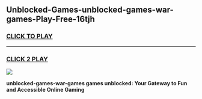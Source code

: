 
## Unblocked-Games-unblocked-games-war-games-Play-Free-16tjh
<h3>
<a href="https://premium76.site?title=unblocked-games-war-games&ref=21A">CLICK TO PLAY</a></h3>
<hr>

<h3>
<a href="https://premium76.site?title=unblocked-games-war-games&ref=21A">CLICK 2 PLAY</a>
  
</h3>

<a href="https://premium76.site?title=unblocked-games-war-games&ref=21A"><img src="https://clearcache.store/games.png"></a>


**unblocked-games-war-games games unblocked: Your Gateway to Fun and Accessible Online Gaming**
